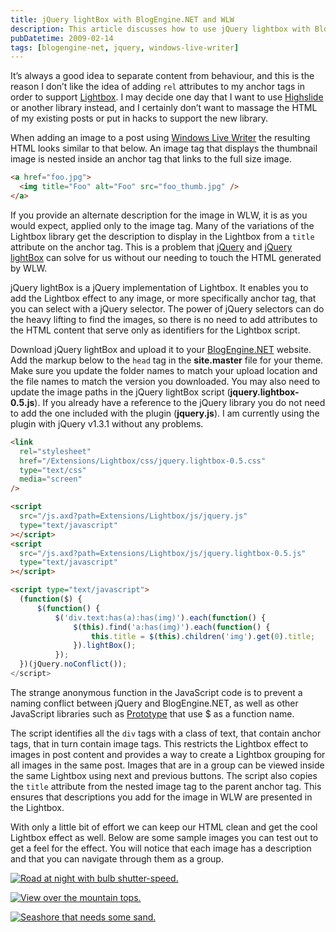 ```yaml
---
title: jQuery lightBox with BlogEngine.NET and WLW
description: This article discusses how to use jQuery lightbox with BlogEngine.NET and Windows Live Writer to enable images in posts to have the Lightbox effect, without adding extra HTML attributes to the content. It provides an example of the markup needed for the plugin and explains the anonymous function used to prevent naming conflicts.
pubDatetime: 2009-02-14
tags: [blogengine-net, jquery, windows-live-writer]
---
```


It’s always a good idea to separate content from behaviour, and this is the reason I don’t like the idea of adding `rel` attributes to my anchor tags in order to support [Lightbox](http://www.huddletogether.com/projects/lightbox/). I may decide one day that I want to use [Highslide](http://www.highslide.com/) or another library instead, and I certainly don’t want to massage the HTML of my existing posts or put in hacks to support the new library.

When adding an image to a post using [Windows Live Writer](http://windowslivewriter.spaces.live.com/) the resulting HTML looks similar to that below. An image tag that displays the thumbnail image is nested inside an anchor tag that links to the full size image.

```html
<a href="foo.jpg">
  <img title="Foo" alt="Foo" src="foo_thumb.jpg" />
</a>
```

If you provide an alternate description for the image in WLW, it is as you would expect, applied only to the image tag. Many of the variations of the Lightbox library get the description to display in the Lightbox from a `title` attribute on the anchor tag. This is a problem that [jQuery](http://www.jquery.com/) and [jQuery lightBox](http://leandrovieira.com/projects/jquery/lightbox/) can solve for us without our needing to touch the HTML generated by WLW.

jQuery lightBox is a jQuery implementation of Lightbox. It enables you to add the Lightbox effect to any image, or more specifically anchor tag, that you can select with a jQuery selector. The power of jQuery selectors can do the heavy lifting to find the images, so there is no need to add attributes to the HTML content that serve only as identifiers for the Lightbox script.

Download jQuery lightBox and upload it to your [BlogEngine.NET](http://www.dotnetblogengine.net/) website. Add the markup below to the `head` tag in the **site.master** file for your theme. Make sure you update the folder names to match your upload location and the file names to match the version you downloaded. You may also need to update the image paths in the jQuery lightBox script (**jquery.lightbox-0.5.js**). If you already have a reference to the jQuery library you do not need to add the one included with the plugin (**jquery.js**). I am currently using the plugin with jQuery v1.3.1 without any problems.

```html
<link
  rel="stylesheet"
  href="/Extensions/Lightbox/css/jquery.lightbox-0.5.css"
  type="text/css"
  media="screen"
/>

<script
  src="/js.axd?path=Extensions/Lightbox/js/jquery.js"
  type="text/javascript"
></script>
<script
  src="/js.axd?path=Extensions/Lightbox/js/jquery.lightbox-0.5.js"
  type="text/javascript"
></script>

<script type="text/javascript">
  (function($) {
      $(function() {
          $('div.text:has(a):has(img)').each(function() {
              $(this).find('a:has(img)').each(function() {
                  this.title = $(this).children('img').get(0).title;
              }).lightBox();
          });
  })(jQuery.noConflict());
</script>
```

The strange anonymous function in the JavaScript code is to prevent a naming conflict between jQuery and BlogEngine.NET, as well as other JavaScript libraries such as [Prototype](http://www.prototypejs.org/) that use \$ as a function name.

The script identifies all the `div` tags with a class of text, that contain anchor tags, that in turn contain image tags. This restricts the Lightbox effect to images in post content and provides a way to create a Lightbox grouping for all images in the same post. Images that are in a group can be viewed inside the same Lightbox using next and previous buttons. The script also copies the `title` attribute from the nested image tag to the parent anchor tag. This ensures that descriptions you add for the image in WLW are presented in the Lightbox.

With only a little bit of effort we can keep our HTML clean and get the cool Lightbox effect as well. Below are some sample images you can test out to get a feel for the effect. You will notice that each image has a description and that you can navigate through them as a group.

[![Road at night with bulb shutter-speed.](/images/blog/Road-at-night-thumb.jpg "Road at night with bulb shutter-speed.")](/images/blog/Road-at-night.jpg)

[![View over the mountain tops.](/images/blog/View-over-the-mountain-tops-thumb.jpg "View over the mountain tops.")](/images/blog/View-over-the-mountain-tops.jpg)

[![Seashore that needs some sand.](/images/blog/Seashore-that-needs-some-sand-thumb.jpg "Seashore that needs some sand.")](/images/blog/Seashore-that-needs-some-sand.jpg)
